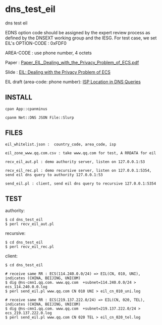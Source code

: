 # dns_test_eil

dns test eil

EDNS option code should be assigned by the expert review process as defined by the DNSEXT working group and the IESG. For test case, we set EIL's OPTION-CODE : 0xFDF0

AREA-CODE : use phone number, 4 octets

Paper :  [Paper_EIL_Dealing_with_the_Privacy_Problem_of_ECS.pdf](../ietf_draft/Paper_EIL_Dealing_with_the_Privacy_Problem_of_ECS.pdf)

Slide :  [EIL: Dealing with the Privacy Problem of ECS](https://drive.google.com/open?id=0B5gNT4RRJ0xPcUhuV2JlV2ZYWHc)

EIL draft (area-code: phone number): [ISP Location in DNS Queries](../ietf_draft/draft_area_code_phone_number.txt) 

## INSTALL
 
    cpan App::cpanminus

    cpanm Net::DNS JSON File::Slurp

## FILES

    eil_whitelist.json :  country_code, area_code, isp

    eil_zone_www.qq.com.csv : take www.qq.com for test, A RRDATA for eil

    recv_eil_aut.pl : demo authority server, listen on 127.0.0.1:53

    recv_eil_rec.pl : demo recursive server, listen on 127.0.0.1:5354, send eil dns query to authority 127.0.0.1:53
    
    send_eil.pl : client, send eil dns query to recursive 127.0.0.1:5354

## TEST

authority:

    $ cd dns_test_eil 
    $ perl recv_eil_aut.pl

recursive:

    $ cd dns_test_eil
    $ perl recv_eil_rec.pl

client:

    $ cd dns_test_eil

    # receive same RR : ECS(114.240.0.0/24) => EIL(CN, 010, UNI), indicates (CHINA, BEIJING, UNICOM)
    $ dig @ns-cmn1.qq.com. www.qq.com  +subnet=114.240.0.0/24 > ecs_114.240.0.0.log
    $ perl send_eil.pl www.qq.com CN 010 UNI > eil_cn_010_uni.log

    # receive same RR : ECS(219.137.222.0/24) => EIL(CN, 020, TEL), indicates (CHINA, BEIJING, UNICOM)
    $ dig @ns-cmn1.qq.com. www.qq.com  +subnet=219.137.222.0/24 > ecs_219.137.222.0.log
    $ perl send_eil.pl www.qq.com CN 020 TEL > eil_cn_020_tel.log

